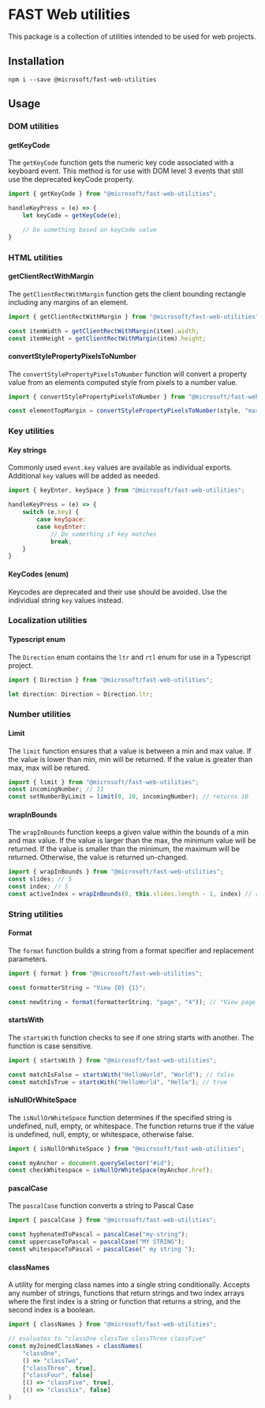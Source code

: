 # FAST Web utilities

This package is a collection of utilities intended to be used for web projects.

## Installation

`npm i --save @microsoft/fast-web-utilities`

## Usage

### DOM utilities

#### getKeyCode

The `getKeyCode` function gets the numeric key code associated with a keyboard event. This method is for use with DOM level 3 events that still use the deprecated keyCode property.

```js
import { getKeyCode } from "@microsoft/fast-web-utilities";

handleKeyPress = (e) => {
    let keyCode = getKeyCode(e);

    // Do something based on keyCode value
}
```

### HTML utilities

#### getClientRectWithMargin

The `getClientRectWithMargin` function gets the client bounding rectangle including any margins of an element.

```js
import { getClientRectWithMargin } from "@microsoft/fast-web-utilities";

const itemWidth = getClientRectWithMargin(item).width;
const itemHeight = getClientRectWithMargin(item).height;
```

#### convertStylePropertyPixelsToNumber

The `convertStylePropertyPixelsToNumber` function will convert a property value from an elements computed style from pixels to a number value.

```js
import { convertStylePropertyPixelsToNumber } from "@microsoft/fast-web-utilities";

const elementTopMargin = convertStylePropertyPixelsToNumber(style, "margin-top");
```

### Key utilities

#### Key strings

Commonly used `event.key` values are available as individual exports. Additional `key` values will be added as needed.  

```js
import { keyEnter, keySpace } from "@microsoft/fast-web-utilities";

handleKeyPress = (e) => {
    switch (e.key) {
        case keySpace:
        case keyEnter:
            // Do something if key matches
            break;
    }
}
```

#### KeyCodes (enum)

Keycodes are deprecated and their use should be avoided. Use the individual string `key` values instead.

### Localization utilities

#### Typescript enum

The `Direction` enum contains the `ltr` and `rtl` enum for use in a Typescript project.

```typescript
import { Direction } from "@microsoft/fast-web-utilities";

let direction: Direction = Direction.ltr;
```

### Number utilities

#### Limit

The `limit` function ensures that a value is between a min and max value. If the value is lower than min, min will be returned. If the value is greater than max, max will be retured.

```js
import { limit } from "@microsoft/fast-web-utilities";
const incomingNumber; // 11 
const setNumberByLimit = limit(0, 10, incomingNumber); // returns 10
```

#### wrapInBounds

The `wrapInBounds` function keeps a given value within the bounds of a min and max value. If the value is larger than the max, the minimum value will be returned. If the value is smaller than the minimum, the maximum will be returned. Otherwise, the value is returned un-changed.

```js
import { wrapInBounds } from "@microsoft/fast-web-utilities";
const slides; // 5
const index; // 5
const activeIndex = wrapInBounds(0, this.slides.length - 1, index) // returns 0
```

### String utilities

#### Format

The `format` function builds a string from a format specifier and replacement parameters.

```js
import { format } from "@microsoft/fast-web-utilities";

const formatterString = "View {0} {1}";

const newString = format(formatterString, "page", "4")); // "View page 4"
```

#### startsWith

The `startsWith` function checks to see if one string starts with another. The function is case sensitive.

```js
import { startsWith } from "@microsoft/fast-web-utilities";

const matchIsFalse = startsWith("HelloWorld", "World"); // false
const matchIsTrue = startsWith("HelloWorld", "Hello"); // true
```

#### isNullOrWhiteSpace

The `isNullOrWhiteSpace` function determines if the specified string is undefined, null, empty, or whitespace. The function returns true if the value is undefined, null, empty, or whitespace, otherwise false.

```js
import { isNullOrWhiteSpace } from "@microsoft/fast-web-utilities";

const myAnchor = document.querySelector("#id");
const checkWhitespace = isNullOrWhiteSpace(myAnchor.href);
```

#### pascalCase

The `pascalCase` function converts a string to Pascal Case

```js
import { pascalCase } from "@microsoft/fast-web-utilities";

const hyphenatedToPascal = pascalCase("my-string");
const uppercaseToPascal = pascalCase("MY STRING");
const whitespaceToPascal = pascalCase(" my string ");
```

#### classNames
A utility for merging class names into a single string conditionally. Accepts any number of strings, functions that return strings and two index arrays where the first index is a string or function that returns a string, and the second index is a boolean.

```js
import { classNames } from "@microsoft/fast-web-utilities";

// evaluates to "classOne classTwo classThree classFive"
const myJoinedClassNames = classNames(
    "classOne",
    () => "classTwo",
    ["classThree", true],
    ["classFour", false]
    [() => "classFive", true],
    [() => "classSix", false]
)
```
